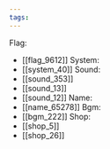 ```yaml
---
tags:
---
```

Flag:
- [[flag_9612]]
System:
- [[system_40]]
Sound:
- [[sound_353]]
- [[sound_13]]
- [[sound_12]]
Name:
- [[name_65278]]
Bgm:
- [[bgm_222]]
Shop:
- [[shop_5]]
- [[shop_26]]
